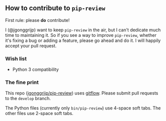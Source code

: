 ## How to contribute to `pip-review`

First rule: please **do** contribute!

I (@jgonggrijp) want to keep `pip-review` in the air, but I can't dedicate much time to maintaining it. So if you see a way to improve `pip-review`, whether it's fixing a bug or adding a feature, please go ahead and do it. I will happily accept your pull request.

### Wish list

 - Python 3 compatibility

### The fine print

This repo ([jgonggrijp/pip-review](https://github.com/jgonggrijp/pip-review)) uses [gitflow](https://github.com/nvie/gitflow). Please submit pull requests to the `develop` branch.

The Python files (currently only `bin/pip-review`) use 4-space soft tabs. The other files use 2-space soft tabs.
